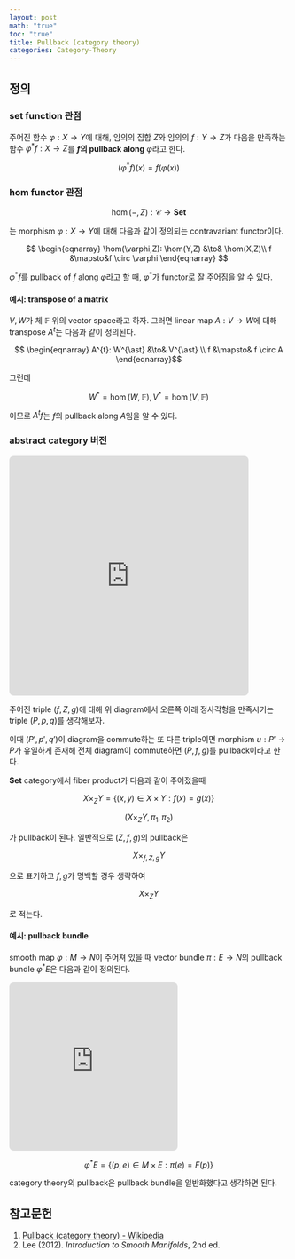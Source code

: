 ```yaml
---
layout: post
math: "true"
toc: "true"
title: Pullback (category theory)
categories: Category-Theory
---
```

## 정의

### set function 관점

주어진 함수 ${ \varphi: X \to Y }$에 대해, 임의의 집합 ${ Z }$와 임의의 ${ f: Y \to Z }$가 다음을 만족하는 함수 ${ \varphi^{\ast}f:X \to Z }$를 **${ f }$의 pullback along** ${ \varphi }$라고 한다.

$$ (\varphi^{\ast}f)(x)=f( \varphi(x)) $$

### hom functor 관점

$$ \hom(-,Z): \mathcal{C} \to \mathbf{Set} $$

는 morphism ${ \varphi : X \to Y }$에 대해 다음과 같이 정의되는 contravariant functor이다.

$$ \begin{eqnarray} \hom(\varphi,Z): \hom(Y,Z) &\to& \hom(X,Z)\\ f &\mapsto&f \circ \varphi   \end{eqnarray} $$

${ \varphi^{\ast}f }$를 pullback of ${ f }$ along ${ \varphi}$라고 할 때, ${ \varphi^{\ast} }$가 functor로 잘 주어짐을 알 수 있다.

#### 예시: transpose of a matrix

${ V,W }$가 체 ${ \mathbb{F} }$ 위의 vector space라고 하자. 그러면 linear map  ${ A : V \to W }$에 대해 transpose ${ A^{t}}$는 다음과 같이 정의된다.

$$ \begin{eqnarray} A^{t}: W^{\ast} &\to& V^{\ast} \\ f &\mapsto& f \circ A \end{eqnarray}$$

그런데

$$ W^{\ast}= \hom(W,\mathbb{F}), V^{\ast}=\hom(V,\mathbb{F} ) $$

이므로 ${ A^{t}f }$는 ${ f }$의 pullback along ${ A }$임을 알 수 있다.

### abstract category 버전

<iframe class="quiver-embed" src="https://q.uiver.app/#q=WzAsNSxbMSwxLCJQIl0sWzIsMSwiWSJdLFsxLDIsIlgiXSxbMiwyLCJaIl0sWzAsMCwiUCciXSxbMCwyLCJwIiwyXSxbMSwzLCJnIl0sWzAsMSwicSJdLFsyLDMsImYiLDJdLFs0LDAsIlxcZXhpc3RzISB1IiwxLHsic3R5bGUiOnsiYm9keSI6eyJuYW1lIjoiZGFzaGVkIn19fV0sWzQsMiwicCciLDIseyJjdXJ2ZSI6Mn1dLFs0LDEsInEnIiwwLHsiY3VydmUiOi0yfV1d&embed" width="432" height="432" style="border-radius: 8px; border: none;"></iframe>

주어진 triple ${ (f,Z,g) }$에 대해 위 diagram에서 오른쪽 아래 정사각형을 만족시키는 triple ${ (P,p,q) }$를 생각해보자.

이때 ${ (P',p',q') }$이 diagram을 commute하는 또 다른 triple이면 morphism ${ u:P' \to P}$가 유일하게 존재해 전체 diagram이 commute하면 ${ (P,f,g) }$를 pullback이라고 한다.

**Set** category에서 fiber product가 다음과 같이 주어졌을때

$$ X \times_{Z} Y = \{ (x,y) \in X \times Y : f(x)=g(x) \} $$

$$ (X\times_{Z}Y, \pi_{1}, \pi_{2})$$

가 pullback이 된다. 일반적으로 ${ (Z,f,g) }$의 pullback은

$$ X \times_{f,Z,g} Y$$

으로 표기하고 ${ f,g }$가 명백할 경우 생략하여

$$ X \times_{Z} Y $$

로 적는다.

#### 예시: pullback bundle

smooth map ${ \varphi:M \to N }$이 주어져 있을 때 vector bundle ${ \pi : E \to N }$의 pullback bundle ${ \varphi^{\ast}E }$은 다음과 같이 정의된다.

<iframe class="quiver-embed" src="https://q.uiver.app/#q=WzAsNCxbMCwwLCJcXHZhcnBoaV57XFxhc3R9RSJdLFsxLDAsIkUiXSxbMCwxLCJNIl0sWzEsMSwiTiJdLFswLDIsIlxccGlfMSIsMl0sWzAsMSwiXFxwaV8yIl0sWzIsMywiRiIsMl0sWzEsMywiXFxwaSJdXQ==&embed" width="304" height="304" style="border-radius: 8px; border: none;"></iframe>

$$ \varphi^{\ast}E = \{ (p,e) \in M \times E: \pi(e)=F(p) \} $$

category theory의 pullback은 pullback bundle을 일반화했다고 생각하면 된다.

## 참고문헌

1. [Pullback (category theory) - Wikipedia](https://en.wikipedia.org/wiki/Pullback_(category_theory))
1. Lee (2012). *Introduction to Smooth Manifolds*, 2nd ed.